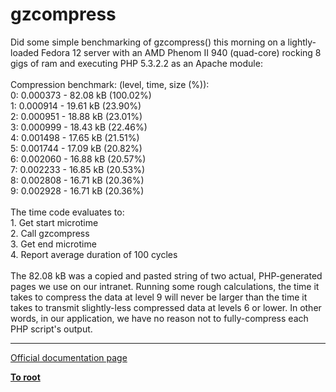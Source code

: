 # gzcompress



Did some simple benchmarking of gzcompress() this morning on a lightly-loaded Fedora 12 server with an AMD Phenom II 940 (quad-core) rocking 8 gigs of ram and executing PHP 5.3.2.2 as an Apache module:<br><br>Compression benchmark: (level, time, size (%)):<br>0: 0.000373 - 82.08 kB (100.02%)<br>1: 0.000914 - 19.61 kB (23.90%)<br>2: 0.000951 - 18.88 kB (23.01%)<br>3: 0.000999 - 18.43 kB (22.46%)<br>4: 0.001498 - 17.65 kB (21.51%)<br>5: 0.001744 - 17.09 kB (20.82%)<br>6: 0.002060 - 16.88 kB (20.57%)<br>7: 0.002233 - 16.85 kB (20.53%)<br>8: 0.002808 - 16.71 kB (20.36%)<br>9: 0.002928 - 16.71 kB (20.36%)<br><br>The time code evaluates to:<br>1. Get start microtime<br>2. Call gzcompress<br>3. Get end microtime<br>4. Report average duration of 100 cycles<br><br>The 82.08 kB was a copied and pasted string of two actual, PHP-generated pages we use on our intranet. Running some rough calculations, the time it takes to compress the data at level 9 will never be larger than the time it takes to transmit slightly-less compressed data at levels 6 or lower. In other words, in our application, we have no reason not to fully-compress each PHP script&apos;s output.  

---

[Official documentation page](https://www.php.net/manual/en/function.gzcompress.php)

**[To root](/README.md)**